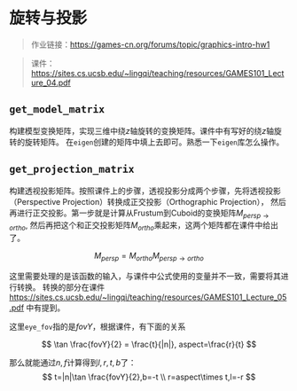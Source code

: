 # 旋转与投影

> 作业链接：https://games-cn.org/forums/topic/graphics-intro-hw1

> 课件：https://sites.cs.ucsb.edu/~lingqi/teaching/resources/GAMES101_Lecture_04.pdf

## `get_model_matrix`

构建模型变换矩阵，实现三维中绕$z$轴旋转的变换矩阵。课件中有写好的绕$z$轴旋转的旋转矩阵。
在`eigen`创建的矩阵中填上去即可。熟悉一下`eigen`库怎么操作。

## `get_projection_matrix`

构建透视投影矩阵。按照课件上的步骤，透视投影分成两个步骤，先将透视投影（Perspective Projection）转换成正交投影（Orthographic Projection），
然后再进行正交投影。第一步就是计算从Frustum到Cuboid的变换矩阵$M_{persp\to ortho}$,
然后再把这个和正交投影矩阵$M_{ortho}$乘起来，这两个矩阵都在课件中给出了。

$$
M_{persp}=M_{ortho}M_{persp\to ortho}
$$

这里需要处理的是该函数的输入，与课件中公式使用的变量并不一致，需要将其进行转换。
转换的部分在课件 https://sites.cs.ucsb.edu/~lingqi/teaching/resources/GAMES101_Lecture_05.pdf
中有提到。

这里`eye_fov`指的是$fovY$，根据课件，有下面的关系

$$
\tan \frac{fovY}{2} = \frac{t}{|n|},
aspect=\frac{r}{t}
$$

那么就能通过$n,f$计算得到$l,r,t,b$了：
$$
t=|n|\tan \frac{fovY}{2},b=-t
\\
r=aspect\times t,l=-r
$$